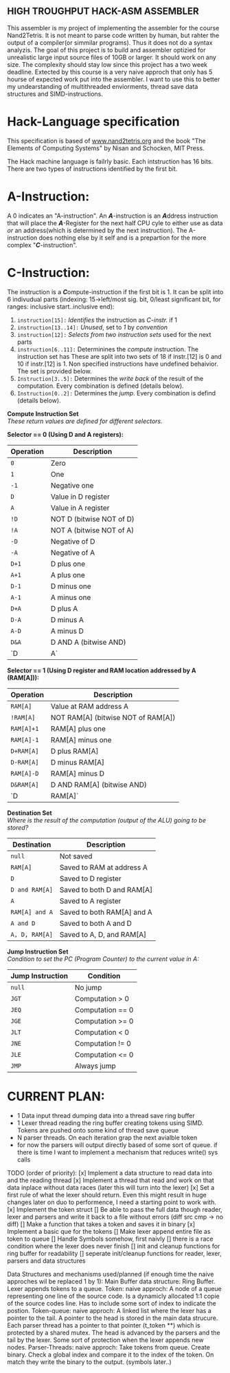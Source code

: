 ## HIGH TROUGHPUT HACK-ASM ASSEMBLER
This assembler is my project of implementing the assembler for the course
	Nand2Tetris. It is not meant to parse code written by human, but rahter
	the output of a compiler(or simmilar programs). Thus it does not do a
	syntax analyzis.
	The goal of this project is to build and assembler optizied for
	unrealistic large input source files of 10GB or larger. It should work
	on any size. The complexity should stay low since this project has a
	two week deadline.
	Extected by this course is a very naive approch
	that only has 5 hourse of expected work put into the assembler. I want
	to use this to better my undearstanding of multithreaded enviorments,
	thread save data structures and SIMD-instructions.

# Hack-Language specification
This specification is based of  www.nand2tetris.org and the book "The Elements of Computing Systems" by Nisan and Schocken, MIT Press.

The Hack machine language is failrly basic.
Each intstruction has 16 bits. There are two types of instructions identified
by the first bit.

# A-Instruction:
A 0 indicates an "A-instruction". An ***A***-instruction is an
***A***ddress instruction that will place the ***A***-Register for the next half CPU
cyle to either use as data *or* an address(which is determined by the next instruction).
The A-instruction does nothing else by it self and is a prepartion for the more complex "***C***-instruction".
# C-Instruction:
The instruction is a ***C***ompute-instruction if the first bit is 1.
It can be split into 6 indivudual parts
(indexing: 15->left/most sig. bit, 0/least significant bit, 
for ranges: inclusive start..inclusive end):
1. `instruction[15]:` *Identifies* the instruction as *C-instr.* if 1
2. `instruction[13..14]:` *Unused*, set to *1* by *convention*
3. `instruction[12]:`  *Selects from two instruction sets* used for the next parts
4. `instruction[6..11]:` Determinines the *compute* instruction. The
instruction set has These are split into two sets of 18 if instr.[12] is 0
and 10 if instr.[12] is 1. Non specified instructions have undefined
behaivior. The set is provided below.
5. `Instruction[3..5]:` Determines the *write back* of the result of the
computation. Every combination is defined (details below).
6. `Instruction[0..2]:` Determines the *jump*. Every combination is defind (details below).


**Compute Instruction Set**  
*These return values are defined for different selectors.*

**Selector == 0 (Using D and A registers):**

| Operation | Description                               |
|-----------|-------------------------------------------|
| `0`       | Zero                                      |
| `1`       | One                                       |
| `-1`      | Negative one                              |
| `D`       | Value in D register                       |
| `A`       | Value in A register                       |
| `!D`      | NOT D (bitwise NOT of D)                  |
| `!A`      | NOT A (bitwise NOT of A)                  |
| `-D`      | Negative of D                             |
| `-A`      | Negative of A                             |
| `D+1`     | D plus one                                |
| `A+1`     | A plus one                                |
| `D-1`     | D minus one                               |
| `A-1`     | A minus one                               |
| `D+A`     | D plus A                                  |
| `D-A`     | D minus A                                 |
| `A-D`     | A minus D                                 |
| `D&A`     | D AND A (bitwise AND)                     |
| `D|A`     | D OR A (bitwise OR)                       |

**Selector == 1 (Using D register and RAM location addressed by A (RAM[A])):**

| Operation    | Description                               |
|--------------|-------------------------------------------|
| `RAM[A]`     | Value at RAM address A                    |
| `!RAM[A]`    | NOT RAM[A] (bitwise NOT of RAM[A])        |
| `RAM[A]+1`   | RAM[A] plus one                           |
| `RAM[A]-1`   | RAM[A] minus one                          |
| `D+RAM[A]`   | D plus RAM[A]                             |
| `D-RAM[A]`   | D minus RAM[A]                            |
| `RAM[A]-D`   | RAM[A] minus D                            |
| `D&RAM[A]`   | D AND RAM[A] (bitwise AND)                |
| `D|RAM[A]`   | D OR RAM[A] (bitwise OR)                  |


**Destination Set**  
*Where is the result of the computation (output of the ALU) going to be stored?*  

| Destination   | Description                 |
|---------------|-----------------------------|
| `null`        | Not saved                   |
| `RAM[A]`      | Saved to RAM at address A   |
| `D`           | Saved to D register         |
| `D and RAM[A]`| Saved to both D and RAM[A]  |
| `A`           | Saved to A register         |
| `RAM[A] and A`| Saved to both RAM[A] and A  |
| `A and D`     | Saved to both A and D       |
| `A, D, RAM[A]`| Saved to A, D, and RAM[A]   |

**Jump Instruction Set**  
*Condition to set the PC (Program Counter) to the current value in A:*  

| Jump Instruction | Condition                         |
|------------------|-----------------------------------|
| `null`           | No jump                           |
| `JGT`            | Computation > 0                   |
| `JEQ`            | Computation == 0                  |
| `JGE`            | Computation >= 0                  |
| `JLT`            | Computation < 0                   |
| `JNE`            | Computation != 0                  |
| `JLE`            | Computation <= 0                  |
| `JMP`            | Always jump                       |

# CURRENT PLAN:
- 1 Data input thread dumping data into a thread save ring buffer
- 1 Lexer thread reading the ring buffer creating tokens using SIMD.
	Tokens are pushed onto some kind of thread save queue
- N parser threads. On each iteration grap the next avialble token
- for now the parsers will output directly based of some sort of queue.
	if there is time I want to implement a mechanism that reduces write() sys calls

TODO (order of priority):
[x]	Implement a data structure to read data into and the reading thread
[x]	Implement a thread that read and work on that data inplace without
data races (later this will turn into the lexer)
[x]	Set a first rule of what the lexer should return.
Even this might result in huge changes later on duo to performence, I need a
starting point to work with.
[x]	Implement the token struct
[]	Be able to pass the full data though reader, lexer and parsers and write it
	back to a file without errors (diff src cmp -> no diff)
[]	Make a function that takes a token and saves it in binary
[x]	Implement a basic que for the tokens
[]	Make lexer append entire file as token to queue
[]	Handle Symbols somehow, first naivly
[]	there is a race condition where the lexer does never finish
[]	init and cleanup functions for ring buffer for readability
[]	seperate init/cleanup functions for reader, lexer, parsers and data
	structures

Data Structures and mechanisms used/planned (if enough time the naive approches
wil be replaced 1 by 1):
Main Buffer data structure: Ring Buffer.
Lexer appends tokens to a queue.
Token:
naive approch:
	A node of a queue representing one line of the source code.
	Is a dynamicly allocated 1:1 copie of the source codes line.
	Has to include some sort of index to indicate the postion.
Token-queue:
naive approch:
	A linked list where the lexer has a pointer to the tail.
	A pointer to the head is stored in the main data strucure.
	Each parser thread has a pointer to that pointer (t_token **) which is protected by a shared mutex.
	The head is advanced by the parsers and the tail by the lexer.
	Some sort of protection when the lexer appends new nodes.
Parser-Threads:
naive approch:
	Take tokens from queue.
	Create binary.
	Check a global index and compare it to the index of the token. On match
	they write the binary to the output.
	(symbols later..)


